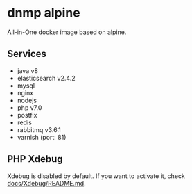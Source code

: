 # dnmp alpine 
All-in-One docker image based on alpine.

## Services
- java v8
- elasticsearch v2.4.2
- mysql 
- nginx
- nodejs
- php v7.0
- postfix
- redis
- rabbitmq v3.6.1
- varnish (port: 81)

## PHP Xdebug 
Xdebug is disabled by default. If you want to activate it, check [docs/Xdebug/README.md](docs/Xdebug/README.md).
